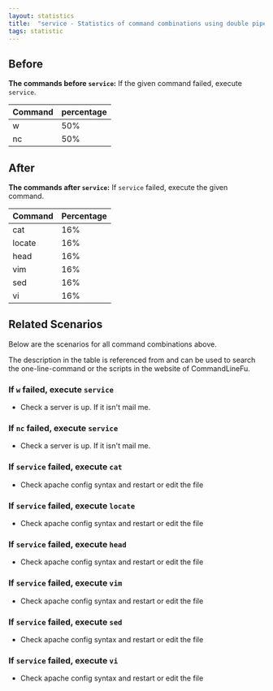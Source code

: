 ```yaml
---
layout: statistics
title:  "service - Statistics of command combinations using double pipe"
tags: statistic
---
```


## Before

__The commands before `service`:__ If the given command failed, execute `service`.

| Command | percentage |
|--------|--------|
| w | 50% |
| nc | 50% |



## After

__The commands after `service`:__ If `service` failed, execute the given command.

| Command | Percentage | 
|-------|--------|
| cat | 16% |
| locate | 16% |
| head | 16% |
| vim | 16% |
| sed | 16% |
| vi | 16% |



## Related Scenarios

Below are the scenarios for all command combinations above.

The description in the table is referenced from and can be used to search the one-line-command or the scripts in the website of CommandLineFu.


### If `w` failed, execute `service`

- Check a server is up. If it isn't mail me.

            
### If `nc` failed, execute `service`

- Check a server is up. If it isn't mail me.

            


### If `service` failed, execute `cat`

- Check apache config syntax and restart or edit the file

            
### If `service` failed, execute `locate`

- Check apache config syntax and restart or edit the file

            
### If `service` failed, execute `head`

- Check apache config syntax and restart or edit the file

            
### If `service` failed, execute `vim`

- Check apache config syntax and restart or edit the file

            
### If `service` failed, execute `sed`

- Check apache config syntax and restart or edit the file

            
### If `service` failed, execute `vi`

- Check apache config syntax and restart or edit the file

            
